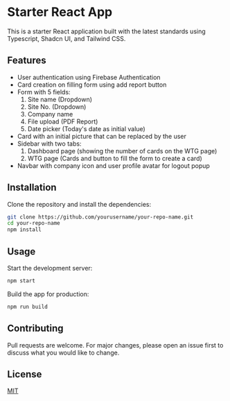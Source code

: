 # Starter React App

This is a starter React application built with the latest standards using Typescript, Shadcn UI, and Tailwind CSS.

## Features

- User authentication using Firebase Authentication
- Card creation on filling form using add report button
- Form with 5 fields: 
  1. Site name (Dropdown)
  2. Site No. (Dropdown)
  3. Company name
  4. File upload (PDF Report)
  5. Date picker (Today's date as initial value)
- Card with an initial picture that can be replaced by the user
- Sidebar with two tabs: 
  1. Dashboard page (showing the number of cards on the WTG page)
  2. WTG page (Cards and button to fill the form to create a card)
- Navbar with company icon and user profile avatar for logout popup

## Installation

Clone the repository and install the dependencies:

```bash
git clone https://github.com/yourusername/your-repo-name.git
cd your-repo-name
npm install
```

## Usage

Start the development server:

```bash
npm start
```

Build the app for production:

```bash
npm run build
```

## Contributing

Pull requests are welcome. For major changes, please open an issue first to discuss what you would like to change.

## License

[MIT](https://choosealicense.com/licenses/mit/)
